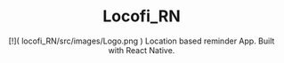 <h1 align="center"> Locofi_RN </h1>

<p align="center">
  [!]( locofi_RN/src/images/Logo.png )
  Location based reminder App. Built with React Native.
</p>
